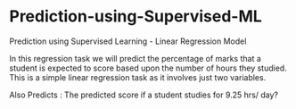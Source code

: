 # Prediction-using-Supervised-ML
Prediction using Supervised Learning - Linear Regression Model

In this regression task we will predict the percentage of marks that a student is expected to score based upon the number of hours they studied. This is a simple linear regression task as it involves just two variables.

Also Predicts : The predicted score if a student studies for 9.25 hrs/ day?
